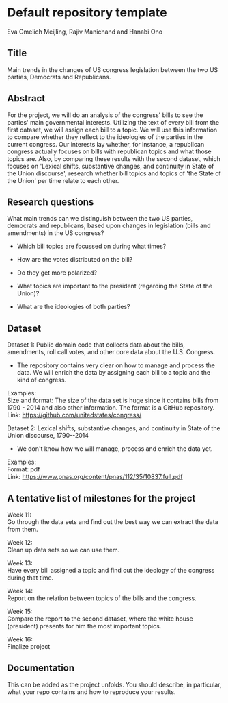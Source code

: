 Default repository template
===========================

Eva Gmelich Meijling, Rajiv Manichand and Hanabi Ono

Title
-----

Main trends in the changes of US congress legislation between the two US parties, Democrats and Republicans.

Abstract
--------

For the project, we will do an analysis of the congress' bills to see the parties' main governmental interests. Utilizing the text of every bill from the first dataset, we will assign each bill to a topic. We will use this information to compare whether they reflect to the ideologies of the parties in the current congress. Our interests lay whether, for instance, a republican congress actually focuses on bills with republican topics and what those topics are. Also, by comparing these results with the second dataset, which focuses on 'Lexical shifts, substantive changes, and continuity in State of the Union discourse', research whether bill topics and topics of 'the State of the Union' per time relate to each other.

Research questions
------------------

What main trends can we distinguish between the two US parties, democrats and republicans, based upon changes in legislation (bills and amendments) in the US congress? 

-   Which bill topics are focussed on during what times?

-   How are the votes distributed on the bill?

-   Do they get more polarized?

-   What topics are important to the president (regarding the State of the Union)?

-   What are the ideologies of both parties?

Dataset
-------

Dataset 1:  Public domain code that collects data about the bills, amendments, roll call votes, and other core data about the U.S. Congress.

-   The repository contains very clear on how to manage and process the data. We will enrich the data by assigning each bill to a topic and the kind of congress.

Examples:\
Size and format: The size of the data set is huge since it contains bills from 1790 - 2014 and also other information. The format is a GitHub repository.\
Link: <https://github.com/unitedstates/congress/>

Dataset 2:  Lexical shifts, substantive changes, and continuity in State of the Union discourse, 1790--2014

-   We don't know how we will manage, process and enrich the data yet.

Examples:\
Format: pdf\
Link: <https://www.pnas.org/content/pnas/112/35/10837.full.pdf>

A tentative list of milestones for the project
----------------------------------------------

Week 11:\
Go through the data sets and find out the best way we can extract the data from them.

Week 12:\
Clean up data sets so we can use them.

Week 13:\
Have every bill assigned a topic and find out the ideology of the congress during that time.

Week 14:\
Report on the relation between topics of the bills and the congress.

Week 15:\
Compare the report to the second dataset, where the white house (president) presents for him the most important topics.

Week 16:\
Finalize project

Documentation
-------------

This can be added as the project unfolds. You should describe, in particular, what your repo contains and how to reproduce your results.